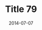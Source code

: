 ---
layout: posts
title: "Title 79"
img: "https://image.tmdb.org/t/p/w185/kPRb1mbVHGop0egQ7153y0lhzGL.jpg"
date: 2014-07-07
genre: "Comedy"
categories: Movies
tags: bollywood, shah ruch khan
published: true 
---
